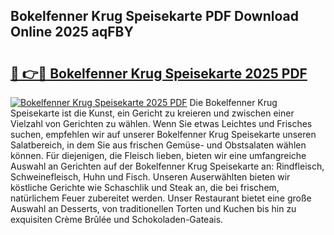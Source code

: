 ## Bokelfenner Krug Speisekarte PDF Download Online 2025 aqFBY

# <h2><a href="http://gc5oaw.nevu.top/?p=Bokelfenner+Krug+Speisekarte">🔗 👉🔴 Bokelfenner Krug Speisekarte 2025 PDF</a></h2>

[![Bokelfenner Krug Speisekarte 2025 PDF](https://i.imgur.com/dBaPXMq.png)](http://gc5oaw.nevu.top/?p=Bokelfenner+Krug+Speisekarte)
Die Bokelfenner Krug Speisekarte ist die Kunst, ein Gericht zu kreieren und zwischen einer Vielzahl von Gerichten zu wählen. Wenn Sie etwas Leichtes und Frisches suchen, empfehlen wir auf unserer Bokelfenner Krug Speisekarte unseren Salatbereich, in dem Sie aus frischen Gemüse- und Obstsalaten wählen können. Für diejenigen, die Fleisch lieben, bieten wir eine umfangreiche Auswahl an Gerichten auf der Bokelfenner Krug Speisekarte an: Rindfleisch, Schweinefleisch, Huhn und Fisch. Unseren Auserwählten bieten wir köstliche Gerichte wie Schaschlik und Steak an, die bei frischem, natürlichem Feuer zubereitet werden. Unser Restaurant bietet eine große Auswahl an Desserts, von traditionellen Torten und Kuchen bis hin zu exquisiten Crème Brûlée und Schokoladen-Gateais.

